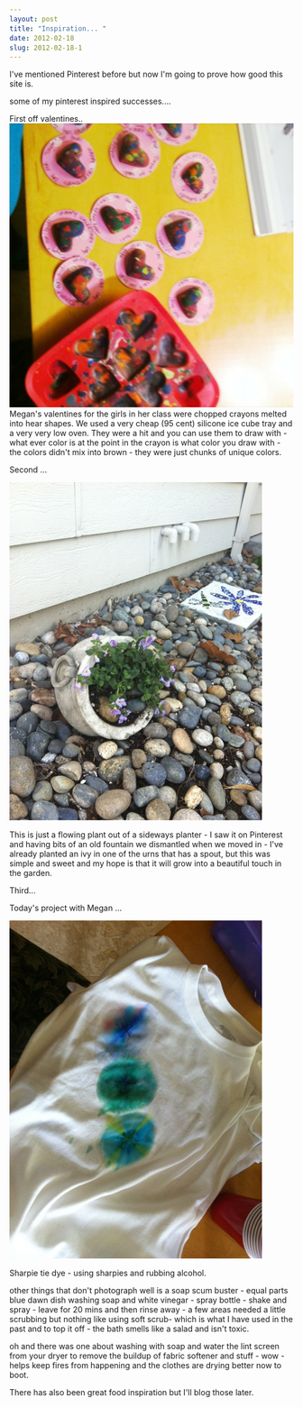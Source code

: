 ```yaml
---
layout: post
title: "Inspiration... "
date: 2012-02-18
slug: 2012-02-18-1
---
```


I&apos;ve mentioned Pinterest before but now I&apos;m going to prove how good this site is.  

some of my pinterest inspired successes....

First off valentines.. ![](/images/assets/valentine-thumb-600x600-222.jpg)   Megan&apos;s valentines for the girls in her class were chopped crayons melted into hear shapes.  We used a very cheap (95 cent) silicone ice cube tray and a very very low oven.   They were a hit and you can use them to draw with - what ever color is at the point in the crayon is what color you draw with - the colors didn&apos;t mix into brown - they were just chunks of unique colors.

Second ... 

 ![](/images/assets/plant-thumb-600x448-225.jpg) 

This is just a flowing plant out of a sideways planter - I saw it on Pinterest and having bits of an old fountain we dismantled when we moved in - I&apos;ve already planted an ivy in one of the urns that has a spout, but this was simple and sweet and my hope is that it will grow into a beautiful touch in the garden. 

Third...

Today&apos;s project with Megan ...

 ![](/images/assets/tiedye-thumb-600x448-228.jpg)  

Sharpie tie dye - using sharpies and rubbing alcohol.  

other things that don&apos;t photograph well is a soap scum buster - equal parts blue dawn dish washing soap and white vinegar - spray bottle - shake and spray - leave for 20 mins and then rinse away - a few areas needed a little scrubbing but nothing like using soft scrub- which is what I have used in the past and to top it off - the bath smells like a salad and isn&apos;t toxic.

oh and there was one about washing with soap and water the lint screen from your dryer to remove the buildup of fabric softener and stuff - wow - helps keep fires from happening and the clothes are drying better now to boot.

There has also been great food inspiration but I&apos;ll blog those later.

<br />
